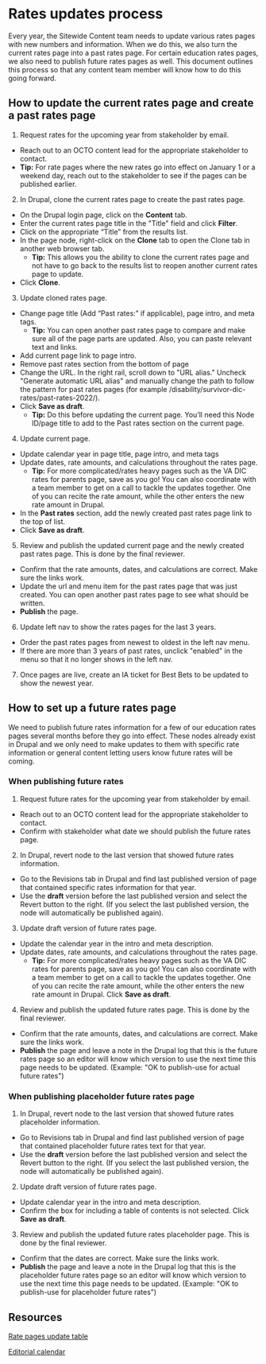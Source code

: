 # Rates updates process 

Every year, the Sitewide Content team needs to update various rates pages with new numbers and information. When we do this, we also turn the current rates page into a past rates page. For certain education rates pages, we also need to publish future rates pages as well. This document outlines this process so that any content team member will know how to do this going forward.

## How to update the current rates page and create a past rates page

1. Request rates for the upcoming year from stakeholder by email.
  - Reach out to an OCTO content lead for the appropriate stakeholder to contact.
  - **Tip:** For rate pages where the new rates go into effect on January 1 or a weekend day, reach out to the stakeholder to see if the pages can be published earlier.
2. In Drupal, clone the current rates page to create the past rates page.
  - On the Drupal login page, click on the **Content** tab. 
  - Enter the current rates page title in the "Title" field and click **Filter**.
  - Click on the appropriate “Title” from the results list.
  - In the page node, right-click on the **Clone** tab to open the Clone tab in another web browser tab. 
    - **Tip:** This allows you the ability to clone the current rates page and not have to go back to the results list to reopen another current rates page to update.
  - Click **Clone**.
3. Update cloned rates page.
  - Change page title (Add “Past rates:” if applicable), page intro, and meta tags.
    - **Tip:** You can open another past rates page to compare and make sure all of the page parts are updated. Also, you can paste relevant text and links.
  - Add current page link to page intro.
  - Remove past rates section from the bottom of page
  - Change the URL. In the right rail, scroll down to "URL alias." Uncheck "Generate automatic URL alias" and manually change the path to follow the pattern for past rates pages (for example /disability/survivor-dic-rates/past-rates-2022/).
  - Click **Save as draft**.
    - **Tip:** Do this before updating the current page. You’ll need this Node ID/page title to add to the Past rates section on the current page. 
 4. Update current page.
  - Update calendar year in page title, page intro, and meta tags
  - Update dates, rate amounts, and calculations throughout the rates page.
    - **Tip:** For more complicated/rates heavy pages such as the VA DIC rates for parents page, save as you go! You can also coordinate with a team member to get on a call to tackle the updates together. One of you can recite the rate amount, while the other enters the new rate amount in Drupal.
  - In the **Past rates** section, add the newly created past rates page link to the top of list.
  - Click **Save as draft**.
5. Review and publish the updated current page and the newly created past rates page. This is done by the final reviewer.
  - Confirm that the rate amounts, dates, and calculations are correct. Make sure the links work.
  - Update the url and menu item for the past rates page that was just created. You can open another past rates page to see what should be written.
  - **Publish** the page.
6. Update left nav to show the rates pages for the last 3 years.
- Order the past rates pages from newest to oldest in the left nav menu.
- If there are more than 3 years of past rates, unclick "enabled" in the menu so that it no longer shows in the left nav.
7. Once pages are live, create an IA ticket for Best Bets to be updated to show the newest year.

## How to set up a future rates page
We need to publish future rates information for a few of our education rates pages several months before they go into effect. These nodes already exist in Drupal and we only need to make updates to them with specific rate information or general content letting users know future rates will be coming.

### When publishing future rates
1. Request future rates for the upcoming year from stakeholder by email.
  - Reach out to an OCTO content lead for the appropriate stakeholder to contact.
  - Confirm with stakeholder what date we should publish the future rates page.
2. In Drupal, revert node to the last version that showed future rates information.
  - Go to the Revisions tab in Drupal and find last published version of page that contained specific rates information for that year.
  - Use the **draft** version before the last published version and select the Revert button to the right. (If you select the last published version, the node will automatically be published again).
3. Update draft version of future rates page.
  - Update the calendar year in the intro and meta description.
  - Update dates, rate amounts, and calculations throughout the rates page.
    - **Tip:** For more complicated/rates heavy pages such as the VA DIC rates for parents page, save as you go! You can also coordinate with a team member to get on a call to tackle the updates together. One of you can recite the rate amount, while the other enters the new rate amount in Drupal.
Click **Save as draft**.
4. Review and publish the updated future rates page. This is done by the final reviewer.
  - Confirm that the rate amounts, dates, and calculations are correct. Make sure the links work.
  - **Publish** the page and leave a note in the Drupal log that this is the future rates page so an editor will know which version to use the next time this page needs to be updated. (Example: "OK to publish-use for actual future rates")

### When publishing placeholder future rates page
1. In Drupal, revert node to the last version that showed future rates placeholder information.
  - Go to Revisions tab in Drupal and find last published version of page that contained placeholder future rates text for that year.
  - Use the **draft** version before the last published version and select the Revert button to the right. (If you select the last published version, the node will automatically be published again).
2. Update draft version of future rates page.
  - Update calendar year in the intro and meta description.
  - Confirm the box for including a table of contents is not selected.
Click **Save as draft**.
3. Review and publish the updated future rates placeholder page. This is done by the final reviewer.
  - Confirm that the dates are correct. Make sure the links work.
  - **Publish** the page and leave a note in the Drupal log that this is the placeholder future rates page so an editor will know which version to use the next time this page needs to be updated. (Example: "OK to publish-use for placeholder future rates")

## Resources
[Rate pages update table](https://github.com/department-of-veterans-affairs/va.gov-team/blob/master/teams/vsa/teams/sitewide-content/rate-page-update-audit.md_)

[Editorial calendar](https://dvagov.sharepoint.com/:x:/r/sites/SitewideCAIA/Shared%20Documents/3.0%20Static%[…]x?d=we014b0aafd534ffeb13f5af992ab79c2&csf=1&web=1&e=F6l14Y)
